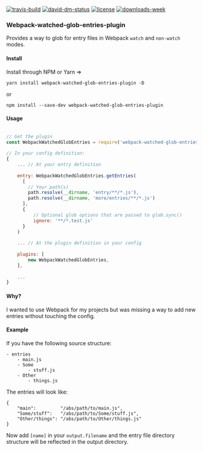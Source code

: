 [![travis-build][travis-build]][travis-build-url]
[![david-dm-status][david-dm-status]][david-dm-status-url]
[![license][license]][license-url]
[![downloads-week][downloads-week]][downloads-week-url]


### Webpack-watched-glob-entries-plugin
Provides a way to glob for entry files in Webpack `watch` and `non-watch` modes.

#### Install

Install through NPM or Yarn =>

`yarn install webpack-watched-glob-entries-plugin -D`

or

`npm install --save-dev webpack-watched-glob-entries-plugin` 


#### Usage

```js

// Get the plugin
const WebpackWatchedGlobEntries = require('webpack-watched-glob-entries-plugin');
 
// In your config definition:
{
    ... // At your entry definition
    
    entry: WebpackWatchedGlobEntries.getEntries(
      [ 
        // Your path(s) 
        path.resolve(__dirname, 'entry/**/*.js'),
        path.resolve(__dirname, 'more/entries/**/*.js')
      ],
      {
          // Optional glob options that are passed to glob.sync()
          ignore: '**/*.test.js'
      }
    )
    
    ... // At the plugin definition in your config
    
    plugins: [
        new WebpackWatchedGlobEntries,
    ],
    
    ...
}

```

#### Why?
I wanted to use Webpack for my projects but was missing a way to add new entries without touching the config.

#### Example
If you have the following source structure:

```
- entries
    - main.js
    - Some
        - stuff.js
    - Other
        - things.js 
```

The entries will look like:
```
{
    "main":         "/abs/path/to/main.js",
    "Some/stuff":   "/abs/path/to/Some/stuff.js",
    "Other/things": "/abs/path/to/Other/things.js"
}
```

Now add `[name]` in your `output.filename` and the entry file directory structure will be reflected in the output directory.



[travis-build]: https://api.travis-ci.org/Milanzor/webpack-watched-glob-entries-plugin.svg?branch=master
[travis-build-url]: https://travis-ci.org/Milanzor/webpack-watched-glob-entries-plugin

[david-dm-status]: https://david-dm.org/milanzor/webpack-watched-glob-entries-plugin.svg
[david-dm-status-url]: https://david-dm.org/milanzor/webpack-watched-glob-entries-plugin

[license]: https://img.shields.io/github/license/Milanzor/webpack-watched-glob-entries-plugin.svg
[license-url]: https://github.com/Milanzor/webpack-watched-glob-entries-plugin/blob/master/LICENSE

[downloads-week]: https://img.shields.io/npm/dw/webpack-watched-glob-entries-plugin.svg
[downloads-week-url]: https://www.npmjs.com/package/webpack-watched-glob-entries-plugin

